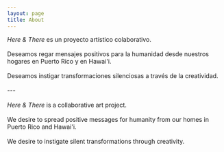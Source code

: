 ```yaml
---
layout: page
title: About
---
```


<p class="message">
<em>Here & There</em> es un proyecto artístico colaborativo.<br><br>Deseamos regar mensajes positivos para la humanidad desde nuestros hogares en Puerto Rico y en Hawai'i.<br><br>Deseamos instigar transformaciones silenciosas a través de la creatividad.
  <br><br>---<br><br>
  <em>Here & There</em> is a collaborative art project.<br><br>We desire to spread positive messages for humanity from our homes in Puerto Rico and Hawai'i.<br><br>We desire to instigate silent transformations through creativity.
</p>
